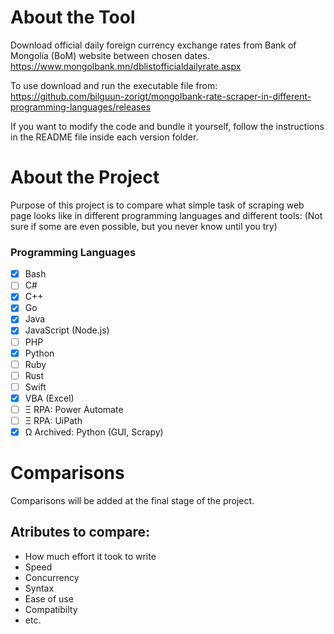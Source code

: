 # About the Tool
Download official daily foreign currency exchange rates from Bank of Mongolia (BoM) website between chosen dates. https://www.mongolbank.mn/dblistofficialdailyrate.aspx

To use download and run the executable file from: https://github.com/bilguun-zorigt/mongolbank-rate-scraper-in-different-programming-languages/releases

If you want to modify the code and bundle it yourself, follow the instructions in the README file inside each version folder.

# About the Project
Purpose of this project is to compare what simple task of scraping web page looks like in different programming languages and different tools: (Not sure if some are even possible, but you never know until you try)
### Programming Languages
- [x] Bash
- [ ] C#
- [x] C++
- [x] Go
- [x] Java
- [x] JavaScript (Node.js)
- [ ] PHP
- [x] Python
- [ ] Ruby
- [ ] Rust
- [ ] Swift
- [x] VBA (Excel)
- [ ] Ξ RPA: Power Automate
- [ ] Ξ RPA: UiPath
- [x] Ω Archived: Python (GUI, Scrapy)

# Comparisons
Comparisons will be added at the final stage of the project.

## Atributes to compare:
- How much effort it took to write
- Speed
- Concurrency
- Syntax
- Ease of use
- Compatibilty
- etc.
